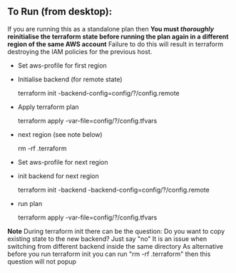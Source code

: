 ## To Run (from desktop):

 If you are running this as a standalone plan then **You must _thoroughly_ reinitialise the terraform state before running the plan again in a different region of the same AWS account** Failure to do this will result in terraform destroying the IAM policies for the previous host. 

* Set aws-profile for first region
* Initialise backend (for remote state)


	terraform init -backend-config=config/?/config.remote


* Apply terraform plan


	terraform apply -var-file=config/?/config.tfvars


* next region (see note below)

	rm -rf .terraform


* Set aws-profile for next region
* init backend for next region


	terraform init -backend -backend-config=config/?/config.remote


* run plan


	terraform apply -var-file=config/?/config.tfvars

**Note**
During terraform init there can be the question:
Do you want to copy existing state to the new backend?
Just say "no"
It is an issue when switching from different backend inside the same directory
As alternative before you run terraform init you can run "rm -rf .terraform" then this question will not popup